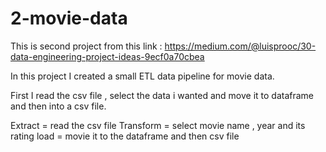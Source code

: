 # 2-movie-data

This is second project from this link : https://medium.com/@luisprooc/30-data-engineering-project-ideas-9ecf0a70cbea

In this project I created a small ETL data pipeline for movie data.

First I read the csv file , select the data i wanted and move it to dataframe and then into a csv file.

Extract = read the csv file
Transform = select movie name , year and its rating
load = movie it to the dataframe and then csv file